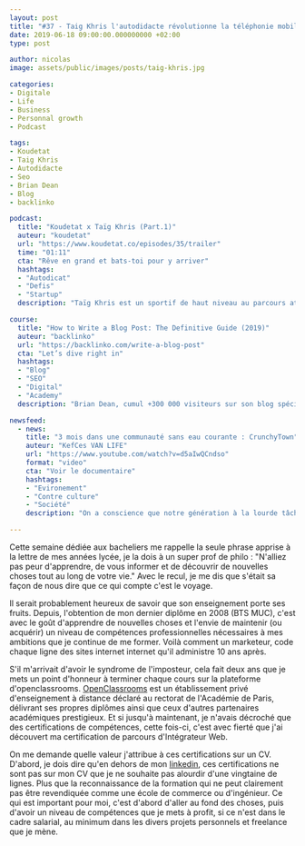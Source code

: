 ```yaml
---
layout: post
title: "#37 - Taig Khris l'autodidacte révolutionne la téléphonie mobile"
date: 2019-06-18 09:00:00.000000000 +02:00
type: post

author: nicolas
image: assets/public/images/posts/taig-khris.jpg

categories:
- Digitale
- Life
- Business
- Personnal growth
- Podcast

tags:
- Koudetat
- Taig Khris
- Autodidacte
- Seo
- Brian Dean
- Blog
- backlinko

podcast:
  title: "Koudetat x Taïg Khris (Part.1)"
  auteur: "koudetat"
  url: "https://www.koudetat.co/episodes/35/trailer"
  time: "01:11"
  cta: "Rêve en grand et bats-toi pour y arriver"
  hashtags:
  - "Autodicat"
  - "Defis"
  - "Startup"
  description: "Taïg Khris est un sportif de haut niveau au parcours atypique qui est entré dans l’Histoire des sports extrêmes en devenant le champion du monde de roller le plus titré. Au-delà de son sport, Taïg a toujours eu la fibre de l’entrepreneuriat. Sans avoir été à l’école une seule fois, il est aujourd’hui le fondateur et CEO d’une startup dans les télécoms appelée onoff, qui a levé 15 millions d’euros. Une application qui permet d’avoir d'autres numéros de téléphone sans carte sim. Découvre le parcours étonnant de Taïg Khris, de son ambition, et de sa détermination a être le premier à révolutionner le monde des télécoms."

course:
  title: "How to Write a Blog Post: The Definitive Guide (2019)"
  auteur: "backlinko"
  url: "https://backlinko.com/write-a-blog-post"
  cta: "Let’s dive right in"
  hashtags:
  - "Blog"
  - "SEO"
  - "Digital"
  - "Academy"
  description: "Brian Dean, cumul +300 000 visiteurs sur son blog spécialisé en SEO chaque mois et est une référence de ce demaine. Il nous propose guide hyper complet (en anglais) et très bien documenté pour créer des articles de blog qui répondent à des contraintes de référencement naturel."

newsfeed:
  - news: 
    title: "3 mois dans une communauté sans eau courante : CrunchyTown"
    auteur: "KefCes VAN LIFE"
    url: "https://www.youtube.com/watch?v=d5aIwQCndso"
    format: "video"
    cta: "Voir le documentaire"
    hashtags:
    - "Evironement"
    - "Contre culture"
    - "Société"
    description: "On a conscience que notre génération à la lourde tâche de trouver des solutions face aux enjeux climatiques actuels. Le modèle de société que nous avons pendant longtemps idéalisé et encore dominant aujourd’hui, n’est pas viable à long terme. Voici le quotidien des habitants de CrunchyTown qui répondent à leur façon à cet enjeu."

---
```

Cette semaine dédiée aux bacheliers me rappelle la seule phrase apprise à la lettre de mes années lycée, je la dois à un super prof de philo : "N'alliez pas peur d'apprendre, de vous informer et de découvrir de nouvelles choses tout au long de votre vie." Avec le recul, je me dis que s'était sa façon de nous dire que ce qui compte c'est le voyage.

Il serait probablement heureux de savoir que son enseignement porte ses fruits. Depuis, l'obtention de mon dernier diplôme en 2008 (BTS MUC), c'est avec le goût d'apprendre de nouvelles choses et l'envie de maintenir (ou acquérir) un niveau de compétences professionnelles nécessaires à mes ambitions que je continue de me former. Voilà comment un marketeur, code chaque ligne des sites internet internet qu'il administre 10 ans après.

S'il m'arrivait d'avoir le syndrome de l'imposteur, cela fait deux ans que je mets un point d'honneur à terminer chaque cours sur la plateforme d'openclassrooms. [OpenClassrooms](https://openclassrooms.com/fr/) est un établissement privé d'enseignement à distance déclaré au rectorat de l'Académie de Paris, délivrant ses propres diplômes ainsi que ceux d'autres partenaires académiques prestigieux. Et si jusqu'à maintenant, je n'avais décroché que des certifications de compétences, cette fois-ci, c'est avec fierté que j'ai découvert ma certification de parcours d'Intégrateur Web.

On me demande quelle valeur j'attribue à ces certifications sur un CV. D'abord, je dois dire qu'en dehors de mon [linkedin](https://www.linkedin.com/in/nicolasjouanno/), ces certifications ne sont pas sur mon CV que je ne souhaite pas alourdir d'une vingtaine de lignes. Plus que la reconnaissance de la formation qui ne peut clairement pas être revendiquée comme une école de commerce ou d'ingénieur. Ce qui est important pour moi, c'est d'abord d'aller au fond des choses, puis d'avoir un niveau de compétences que je mets à profit, si ce n'est dans le cadre salarial, au minimum dans les divers projets personnels et freelance que je mène.